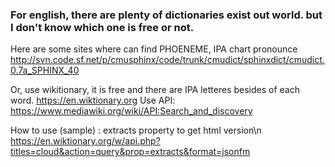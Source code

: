 ### For english, there are plenty of dictionaries exist out world. but I don't know which one is free or not.

Here are some sites where can find PHOENEME, IPA chart pronounce
http://svn.code.sf.net/p/cmusphinx/code/trunk/cmudict/sphinxdict/cmudict.0.7a_SPHINX_40

Or, use wikitionary, it is free and there are IPA letteres besides of each word.
https://en.wiktionary.org
Use API: https://www.mediawiki.org/wiki/API:Search_and_discovery

How to use (sample) : extracts property to get html version\n
https://en.wiktionary.org/w/api.php?titles=cloud&action=query&prop=extracts&format=jsonfm

